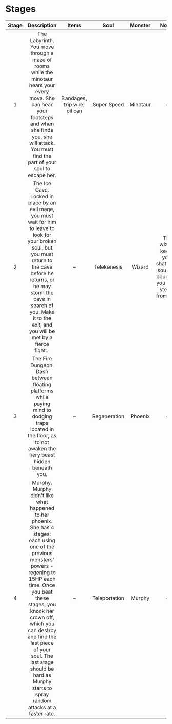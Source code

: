 # Stages

| Stage | Description | Items | Soul | Monster | Notes |
| :---: | :---------: | :---: | :--: | :-----: | :---:
| 1 | The Labyrinth.<br />You move through a maze of rooms while the minotaur hears your every move. She can hear your footsteps and when she finds you, she will attack. You must find the part of your soul to escape her. | Bandages, trip wire, oil can | Super Speed | Minotaur | ~ |
| 2 | The Ice Cave.<br />Locked in place by an evil mage, you must wait for him to leave to look for your broken soul, but you must return to the cave before he returns, or he may storm the cave in search of you. Make it to the exit, and you will be met by a fierce fight... | ~ | Telekenesis | Wizard | The wizard keeps your shattered soul in a pouch so you must steal it from him.
| 3 | The Fire Dungeon.<br />Dash between floating platforms while paying mind to dodging traps located in the floor, as to not awaken the fiery beast hidden beneath you. | ~ | Regeneration | Phoenix | ~ |
| 4 | Murphy.<br />Murphy didn't like what happened to her phoenix. She has 4 stages: each using one of the previous monsters' powers - regening to 15HP each time. Once you beat these stages, you knock her crown off, which you can destroy and find the last piece of your soul. The last stage should be hard as Murphy starts to spray random attacks at a faster rate. | ~ | Teleportation | Murphy | ~ | 